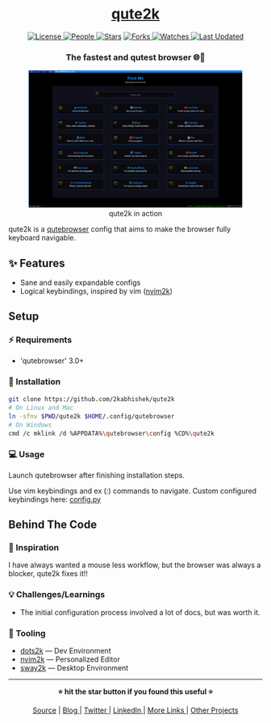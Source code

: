 <div align = "center">

<h1><a href="https://github.com/2kabhishek/qute2k">qute2k</a></h1>

<a href="https://github.com/2KAbhishek/qute2k/blob/main/LICENSE">
<img alt="License" src="https://img.shields.io/github/license/2kabhishek/qute2k?style=flat&color=eee&label="> </a>

<a href="https://github.com/2KAbhishek/qute2k/graphs/contributors">
<img alt="People" src="https://img.shields.io/github/contributors/2kabhishek/qute2k?style=flat&color=ffaaf2&label=People"> </a>

<a href="https://github.com/2KAbhishek/qute2k/stargazers">
<img alt="Stars" src="https://img.shields.io/github/stars/2kabhishek/qute2k?style=flat&color=98c379&label=Stars"></a>

<a href="https://github.com/2KAbhishek/qute2k/network/members">
<img alt="Forks" src="https://img.shields.io/github/forks/2kabhishek/qute2k?style=flat&color=66a8e0&label=Forks"> </a>

<a href="https://github.com/2KAbhishek/qute2k/watchers">
<img alt="Watches" src="https://img.shields.io/github/watchers/2kabhishek/qute2k?style=flat&color=f5d08b&label=Watches"> </a>

<a href="https://github.com/2KAbhishek/qute2k/pulse">
<img alt="Last Updated" src="https://img.shields.io/github/last-commit/2kabhishek/qute2k?style=flat&color=e06c75&label="> </a>

<h3>The fastest and qutest browser 🌐🩷</h3>

<figure>
  <img src="images/screenshot.png" alt="qute2k in action">
  <br/>
  <figcaption>qute2k in action</figcaption>
</figure>

</div>

qute2k is a [qutebrowser](https://qutebrowser.org/) config that aims to make the browser fully keyboard navigable.

## ✨ Features

- Sane and easily expandable configs
- Logical keybindings, inspired by vim ([nvim2k](https://github.com/2kabhishek/nvim2k))

## Setup

### ⚡ Requirements

- 'qutebrowser' 3.0+

### 🚀 Installation

```bash
git clone https://github.com/2kabhishek/qute2k
# On Linux and Mac
ln -sfnv $PWD/qute2k $HOME/.config/qutebrowser
# On Windows
cmd /c mklink /d %APPDATA%\qutebrowser\config %CD%\qute2k
```

### 💻 Usage

Launch qutebrowser after finishing installation steps.

Use vim keybindings and ex (:) commands to navigate.
Custom configured keybindings here: [config.py](./config.py)

##  Behind The Code

### 🌈 Inspiration

I have always wanted a mouse less workflow, but the browser was always a blocker, qute2k fixes it!!

### 💡 Challenges/Learnings

- The initial configuration process involved a lot of docs, but was worth it.

### 🧰 Tooling

- [dots2k](https://github.com/2kabhishek/dots2k) — Dev Environment
- [nvim2k](https://github.com/2kabhishek/nvim2k) — Personalized Editor
- [sway2k](https://github.com/2kabhishek/sway2k) — Desktop Environment

<hr>

<div align="center">

<strong>⭐ hit the star button if you found this useful ⭐</strong><br>

<a href="https://github.com/2KAbhishek/qute2k">Source</a>
| <a href="https://2kabhishek.github.io/blog" target="_blank">Blog </a>
| <a href="https://twitter.com/2kabhishek" target="_blank">Twitter </a>
| <a href="https://linkedin.com/in/2kabhishek" target="_blank">LinkedIn </a>
| <a href="https://2kabhishek.github.io/links" target="_blank">More Links </a>
| <a href="https://2kabhishek.github.io/projects" target="_blank">Other Projects </a>

</div>

